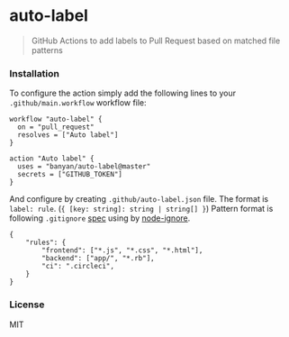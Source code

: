 # auto-label

> GitHub Actions to add labels to Pull Request based on matched file patterns

### Installation

To configure the action simply add the following lines to your `.github/main.workflow` workflow file:

```
workflow "auto-label" {
  on = "pull_request"
  resolves = ["Auto label"]
}

action "Auto label" {
  uses = "banyan/auto-label@master"
  secrets = ["GITHUB_TOKEN"]
}
```

And configure by creating `.github/auto-label.json` file. The format is `label: rule`. (`{ [key: string]: string | string[] }`)
Pattern format is following `.gitignore` [spec](https://git-scm.com/docs/gitignore#_pattern_format) using by [node-ignore](https://github.com/kaelzhang/node-ignore).

```
{
    "rules": {
        "frontend": ["*.js", "*.css", "*.html"],
        "backend": ["app/", "*.rb"],
        "ci": ".circleci",
    }
}
```

### License

MIT
